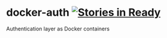 # docker-auth [![Stories in Ready](https://badge.waffle.io/jackfirth/docker-auth.png?label=ready&title=Ready)](https://waffle.io/jackfirth/docker-auth)
Authentication layer as Docker containers

